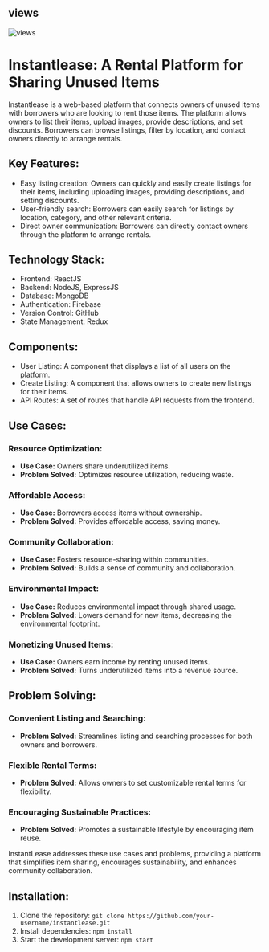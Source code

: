 ## views

![views](https://githits.vercel.app/api/views?user=abdulrahmans0414&repo=InstantLease&mode=dark&disable=Total)

# Instantlease: A Rental Platform for Sharing Unused Items

Instantlease is a web-based platform that connects owners of unused items with borrowers who are looking to rent those items. The platform allows owners to list their items, upload images, provide descriptions, and set discounts. Borrowers can browse listings, filter by location, and contact owners directly to arrange rentals.

## Key Features:

* Easy listing creation: Owners can quickly and easily create listings for their items, including uploading images, providing descriptions, and setting discounts.
* User-friendly search: Borrowers can easily search for listings by location, category, and other relevant criteria.
* Direct owner communication: Borrowers can directly contact owners through the platform to arrange rentals.

## Technology Stack:

* Frontend: ReactJS
* Backend: NodeJS, ExpressJS
* Database: MongoDB
* Authentication: Firebase
* Version Control: GitHub
* State Management: Redux

## Components:

* User Listing: A component that displays a list of all users on the platform.
* Create Listing: A component that allows owners to create new listings for their items.
* API Routes: A set of routes that handle API requests from the frontend.

## Use Cases:

### Resource Optimization:

* **Use Case:** Owners share underutilized items.
* **Problem Solved:** Optimizes resource utilization, reducing waste.

### Affordable Access:

* **Use Case:** Borrowers access items without ownership.
* **Problem Solved:** Provides affordable access, saving money.

### Community Collaboration:

* **Use Case:** Fosters resource-sharing within communities.
* **Problem Solved:** Builds a sense of community and collaboration.

### Environmental Impact:

* **Use Case:** Reduces environmental impact through shared usage.
* **Problem Solved:** Lowers demand for new items, decreasing the environmental footprint.

### Monetizing Unused Items:

* **Use Case:** Owners earn income by renting unused items.
* **Problem Solved:** Turns underutilized items into a revenue source.

## Problem Solving:

### Convenient Listing and Searching:

* **Problem Solved:** Streamlines listing and searching processes for both owners and borrowers.

### Flexible Rental Terms:

* **Problem Solved:** Allows owners to set customizable rental terms for flexibility.

### Encouraging Sustainable Practices:

* **Problem Solved:** Promotes a sustainable lifestyle by encouraging item reuse.

InstantLease addresses these use cases and problems, providing a platform that simplifies item sharing, encourages sustainability, and enhances community collaboration.

## Installation:

1. Clone the repository: `git clone https://github.com/your-username/instantlease.git`
2. Install dependencies: `npm install`
3. Start the development server: `npm start`

